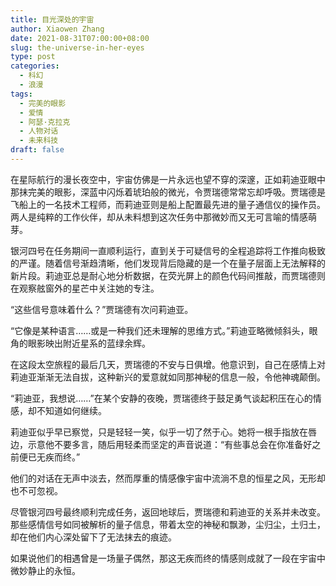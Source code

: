```yaml
---
title: 目光深处的宇宙
author: Xiaowen Zhang
date: 2021-08-31T07:00:00+08:00
slug: the-universe-in-her-eyes
type: post
categories:
  - 科幻
  - 浪漫
tags:
  - 完美的眼影
  - 爱情
  - 阿瑟·克拉克
  - 人物对话
  - 未来科技
draft: false
---
```


在星际航行的漫长夜空中，宇宙仿佛是一片永远也望不穿的深邃，正如莉迪亚眼中那抹完美的眼影，深蓝中闪烁着琥珀般的微光，令贾瑞德常常忘却呼吸。贾瑞德是飞船上的一名技术工程师，而莉迪亚则是船上配置最先进的量子通信仪的操作员。两人是纯粹的工作伙伴，却从未料想到这次任务中那微妙而又无可言喻的情感萌芽。

银河四号在任务期间一直顺利运行，直到关于可疑信号的全程追踪将工作推向极致的严谨。随着信号渐趋清晰，他们发现背后隐藏的是一个在量子层面上无法解释的新片段。莉迪亚总是耐心地分析数据，在荧光屏上的颜色代码间推敲，而贾瑞德则在观察舷窗外的星芒中关注她的专注。

“这些信号意味着什么？”贾瑞德有次问莉迪亚。

“它像是某种语言……或是一种我们还未理解的思维方式。”莉迪亚略微倾斜头，眼角的眼影映出附近星系的蓝绿余辉。

在这段太空旅程的最后几天，贾瑞德的不安与日俱增。他意识到，自己在感情上对莉迪亚渐渐无法自拔，这种新兴的爱意就如同那神秘的信息一般，令他神魂颠倒。

“莉迪亚，我想说……”在某个安静的夜晚，贾瑞德终于鼓足勇气谈起积压在心的情感，却不知道如何继续。

莉迪亚似乎早已察觉，只是轻轻一笑，似乎一切了然于心。她将一根手指放在唇边，示意他不要多言，随后用轻柔而坚定的声音说道：“有些事总会在你准备好之前便已无疾而终。”

他们的对话在无声中淡去，然而厚重的情感像宇宙中流淌不息的恒星之风，无形却也不可忽视。

尽管银河四号最终顺利完成任务，返回地球后，贾瑞德和莉迪亚的关系并未改变。那些感情信号如同被解析的量子信息，带着太空的神秘和飘渺，尘归尘，土归土，却在他们内心深处留下了无法抹去的痕迹。

如果说他们的相遇曾是一场量子偶然，那这无疾而终的情感则成就了一段在宇宙中微妙静止的永恒。